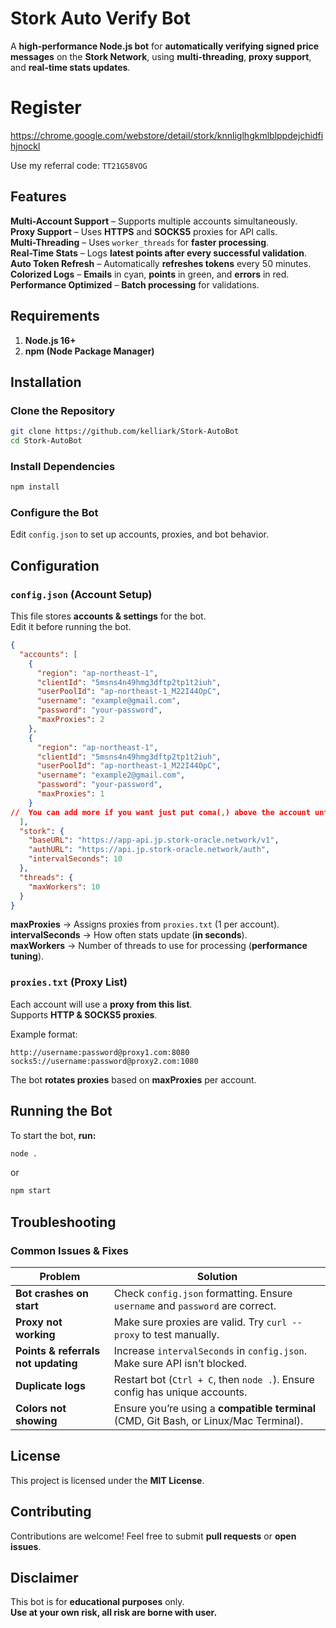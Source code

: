 # **Stork Auto Verify Bot**
A **high-performance Node.js bot** for **automatically verifying signed price messages** on the **Stork Network**, using **multi-threading**, **proxy support**, and **real-time stats updates**.

# **Register**
https://chrome.google.com/webstore/detail/stork/knnliglhgkmlblppdejchidfihjnockl

Use my referral code: `TT21G58VOG`

## **Features**
**Multi-Account Support** – Supports multiple accounts simultaneously.  
**Proxy Support** – Uses **HTTPS** and **SOCKS5** proxies for API calls.  
**Multi-Threading** – Uses `worker_threads` for **faster processing**.  
**Real-Time Stats** – Logs **latest points after every successful validation**.  
**Auto Token Refresh** – Automatically **refreshes tokens** every 50 minutes.  
**Colorized Logs** – **Emails** in cyan, **points** in green, and **errors** in red.  
**Performance Optimized** – **Batch processing** for validations.  

## **Requirements**
1. **Node.js 16+**  
2. **npm (Node Package Manager)**  


## **Installation**
### **Clone the Repository**
```bash
git clone https://github.com/kelliark/Stork-AutoBot
cd Stork-AutoBot
```

### **Install Dependencies**
```bash
npm install
```

### **Configure the Bot**
Edit `config.json` to set up accounts, proxies, and bot behavior.


## **Configuration**
### **`config.json` (Account Setup)**
This file stores **accounts & settings** for the bot.  
Edit it before running the bot.

```json
{
  "accounts": [
    {
      "region": "ap-northeast-1",
      "clientId": "5msns4n49hmg3dftp2tp1t2iuh",
      "userPoolId": "ap-northeast-1_M22I44OpC",
      "username": "example@gmail.com",
      "password": "your-password",
      "maxProxies": 2
    },
    {
      "region": "ap-northeast-1",
      "clientId": "5msns4n49hmg3dftp2tp1t2iuh",
      "userPoolId": "ap-northeast-1_M22I44OpC",
      "username": "example2@gmail.com",
      "password": "your-password",
      "maxProxies": 1
    }
//  You can add more if you want just put coma(,) above the account until the last one don't put coma like that example2 account
  ],
  "stork": {
    "baseURL": "https://app-api.jp.stork-oracle.network/v1",
    "authURL": "https://api.jp.stork-oracle.network/auth",
    "intervalSeconds": 10
  },
  "threads": {
    "maxWorkers": 10
  }
}
```

**maxProxies** → Assigns proxies from `proxies.txt` (1 per account).  
**intervalSeconds** → How often stats update (**in seconds**).  
**maxWorkers** → Number of threads to use for processing (**performance tuning**).


### **`proxies.txt` (Proxy List)**
Each account will use a **proxy from this list**.  
Supports **HTTP & SOCKS5 proxies**.

Example format:
```
http://username:password@proxy1.com:8080
socks5://username:password@proxy2.com:1080
```
The bot **rotates proxies** based on **maxProxies** per account.


## **Running the Bot**
To start the bot, **run:**
```bash
node .
```
or
```bash
npm start
```


## **Troubleshooting**
### **Common Issues & Fixes**
| Problem | Solution |
|---------|----------|
| **Bot crashes on start** | Check `config.json` formatting. Ensure `username` and `password` are correct. |
| **Proxy not working** | Make sure proxies are valid. Try `curl --proxy` to test manually. |
| **Points & referrals not updating** | Increase `intervalSeconds` in `config.json`. Make sure API isn’t blocked. |
| **Duplicate logs** | Restart bot (`Ctrl + C`, then `node .`). Ensure config has unique accounts. |
| **Colors not showing** | Ensure you’re using a **compatible terminal** (CMD, Git Bash, or Linux/Mac Terminal). |


## **License**
This project is licensed under the **MIT License**.


## **Contributing**
Contributions are welcome! Feel free to submit **pull requests** or **open issues**.


## **Disclaimer**
This bot is for **educational purposes** only.  
**Use at your own risk, all risk are borne with user.**
